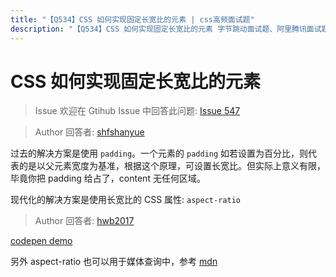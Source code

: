 ```yaml
---
title: "【Q534】CSS 如何实现固定长宽比的元素 | css高频面试题"
description: "【Q534】CSS 如何实现固定长宽比的元素 字节跳动面试题、阿里腾讯面试题、美团小米面试题。"
---
```


# CSS 如何实现固定长宽比的元素

> Issue
> 欢迎在 Gtihub Issue 中回答此问题: [Issue 547](https://github.com/shfshanyue/Daily-Question/issues/547)

> Author
> 回答者: [shfshanyue](https://github.com/shfshanyue)

过去的解决方案是使用 `padding`。一个元素的 `padding` 如若设置为百分比，则代表的是以父元素宽度为基准，根据这个原理，可设置长宽比。但实际上意义有限，毕竟你把 padding 给占了，content 无任何区域。

现代化的解决方案是使用长宽比的 CSS 属性: `aspect-ratio`

> Author
> 回答者: [hwb2017](https://github.com/hwb2017)

[codepen demo](https://codepen.io/hwb2017/pen/qBXbmpq)

另外 aspect-ratio 也可以用于媒体查询中，参考 [mdn](https://developer.mozilla.org/zh-CN/docs/Web/CSS/@media/aspect-ratio)
